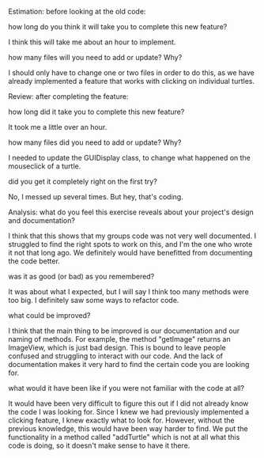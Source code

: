 Estimation: before looking at the old code:

how long do you think it will take you to complete this new feature?

I think this will take me about an hour to implement. 

how many files will you need to add or update? Why?

I should only have to change one or two files in order to do this, as we have already implemented a feature that works with clicking on individual turtles.  

Review: after completing the feature:

how long did it take you to complete this new feature?

It took me a little over an hour.

how many files did you need to add or update? Why?

I needed to update the GUIDisplay class, to change what happened on the mouseclick of a turtle. 

did you get it completely right on the first try?

No, I messed up several times. But hey, that's coding.

Analysis: what do you feel this exercise reveals about your project's design and documentation?

I think that this shows that my groups code was not very well documented. I struggled to find the right spots to work on this, and I'm the one who wrote it not that long ago. We definitely would have benefitted from documenting the code better.  

was it as good (or bad) as you remembered?

It was about what I expected, but I will say I think too many methods were too big. I definitely saw some ways to refactor code. 

what could be improved?

I think that the main thing to be improved is our documentation and our naming of methods. For example, the method "getImage" returns an ImageView, which is just bad design. This is bound to leave people confused and struggling to interact with our code. And the lack of documentation makes it very hard to find the certain code you are looking for. 

what would it have been like if you were not familiar with the code at all?

It would have been very difficult to figure this out if I did not already know the code I was looking for. Since I knew we had previously implemented a clicking feature, I knew exactly what to look for. However, without the previous knowledge, this would have been way harder to find. We put the functionality in a method called "addTurtle" which is not at all what this code is doing, so it doesn't make sense to have it there. 